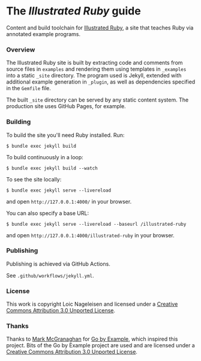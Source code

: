 # The *Illustrated Ruby* guide

Content and build toolchain for [Illustrated Ruby](https://lloeki.github.io/illustrated-ruby/),
a site that teaches Ruby via annotated example programs.

### Overview

The Illustrated Ruby site is built by extracting code and comments from source
files in `examples` and rendering them using templates in `_examples` into a
static `_site` directory. The program used is Jekyll, extended with additional
example generation in `_plugin`, as well as dependencies specified in the
`Gemfile` file.

The built `_site` directory can be served by any static content system. The
production site uses GitHub Pages, for example.

### Building

To build the site you'll need Ruby installed. Run:

```console
$ bundle exec jekyll build
```

To build continuously in a loop:

```console
$ bundle exec jekyll build --watch
```

To see the site locally:

```
$ bundle exec jekyll serve --livereload
```

and open `http://127.0.0.1:4000/` in your browser.

You can also specify a base URL:

```
$ bundle exec jekyll serve --livereload --baseurl /illustrated-ruby
```

and open `http://127.0.0.1:4000/illustrated-ruby` in your browser.

### Publishing

Publishing is achieved via GitHub Actions.

See `.github/workflows/jekyll.yml`.

### License

This work is copyright Loic Nageleisen and licensed under a
[Creative Commons Attribution 3.0 Unported License](http://creativecommons.org/licenses/by/3.0/).

### Thanks

Thanks to [Mark McGranaghan](https://github.com/mmcgrana) for [Go by
Example](https://gobyexample.com), which inspired this project. Bits of the Go
by Example project are used and are licensed under a [Creative Commons
Attribution 3.0 Unported License](http://creativecommons.org/licenses/by/3.0/).
